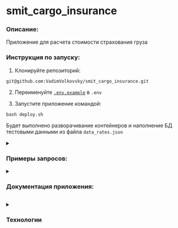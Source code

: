 # smit_cargo_insurance

### Описание:

Приложение для расчета стоимости страхования груза

### Инструкция по запуску:

1. Клонируйте репозиторий:
```
git@github.com:VadimVolkovsky/smit_cargo_insurance.git
```

2. Переименуйте [`.env.example`](.env.example) в `.env`

3. Запустите приложение командой:
```
bash deploy.sh
```

Будет выполнено разворачивание контейнеров и наполнение БД тестовыми данными из файла `data_rates.json`



<details><summary><h3> Примеры запросов:</h3></summary>

Для ручного тестирования запросов удобно использовать интерактивное меню Swagger:
```
http://127.0.0.1/docs
```

**Расчет стоимости страхования:**

Во вкладке `POST /get_insurance/` нажмите кнопку "Try it out"

Отправьте запрос с тестовыми данными:
```
{
  "cargo_price": 1000,
  "cargo_type": "Glass",
  "cargo_date": "2020-06-01"
}
```

Нажмите кнопку "Execute"(выполнить)

В ответе будет отображен рассчет стоимости страхования:

```
{
  "insurance_price": 40
}
```

**Добавление новых ставок:**

Во вкладке `POST /create_rate/` нажмите кнопку "Try it out"

Отправьте запрос с тестовыми данными:
```
{
  "cargo_type": "Oil",
  "rate": 0.33,
  "date": "2020-06-01"
}
```

Нажмите кнопку "Execute"(выполнить)

В ответе будет отображен результат добавления новой ставки:

```
{
  "id": 14,
  "cargo_type": "Oil",
  "rate": 0.33,
  "date": "2020-06-01"
}
```


</details>
<details><summary><h3> Документация приложения:</h3></summary>
  
- Swagger
```
http://127.0.0.1/docs
```

- Redoc
```
http://127.0.0.1/redoc
```


## Логирование:
В приложении реализовано логирование.

Логи приложения сохраняются здесь:
```
app/logs/
```
</details>


**<details><summary><h3>Технологии </h3></summary>**
  
- Python 3.11
- FastAPI
- Tortoise
- aerich
</details>
